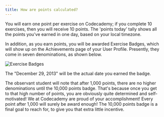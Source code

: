 ```yaml
---
title: How are points calculated?
---
```

You will earn one point per exercise on Codecademy; if you complete 10 exercises, then you will receive 10 points. The 'points today' tally shows all the points you've earned in one day, based on your local timezone.

In addition, as you earn points, you will be awarded Exercise Badges, which will show up on the Achievements page of your User Profile. Presently, they come in seven denominations, as shown below.

![Exercise Badges](http://binarytutor.x10.mx/ExerciseBadges.gif)

The "December 29, 2013" will be the actual date you earned the badge.

The observant student will note that after 1,000 points, there are no higher denominations until the 10,000 points badge. That's because once you get to that high number of points, you are obviously quite determined and self-motivated! We at Codecademy are proud of your accomplishment! Every point after 1,000 will surely be award enough! The 10,000 points badge is a final goal to reach for, to give you that extra little incentive.


